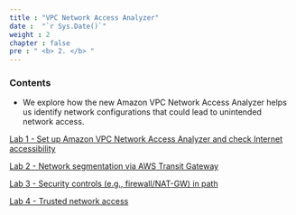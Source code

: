 ```yaml
---
title : "VPC Network Access Analyzer"
date :  "`r Sys.Date()`" 
weight : 2 
chapter : false
pre : " <b> 2. </b> "
---
```

### Contents
- We explore how the new Amazon VPC Network Access Analyzer helps us identify network configurations that could lead to unintended network access.

[Lab 1 - Set up Amazon VPC Network Access Analyzer and check Internet accessibility](/2-NAA/2.1-Lab1/_index.en.md)

[Lab 2 - Network segmentation via AWS Transit Gateway](/2-NAA/2.2-Lab2/_index.en.md)

[Lab 3 - Security controls (e.g., firewall/NAT-GW) in path](/2-NAA/2.3-Lab3/_index.en.md)

[Lab 4 - Trusted network access](/2-NAA/2.4-Lab4/_index.en.md)